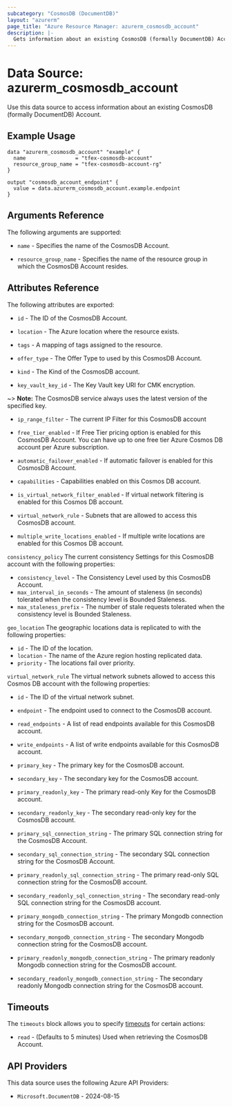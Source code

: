 ```yaml
---
subcategory: "CosmosDB (DocumentDB)"
layout: "azurerm"
page_title: "Azure Resource Manager: azurerm_cosmosdb_account"
description: |-
  Gets information about an existing CosmosDB (formally DocumentDB) Account.
---
```


# Data Source: azurerm_cosmosdb_account

Use this data source to access information about an existing CosmosDB (formally DocumentDB) Account.

## Example Usage

```hcl
data "azurerm_cosmosdb_account" "example" {
  name                = "tfex-cosmosdb-account"
  resource_group_name = "tfex-cosmosdb-account-rg"
}

output "cosmosdb_account_endpoint" {
  value = data.azurerm_cosmosdb_account.example.endpoint
}
```

## Arguments Reference

The following arguments are supported:

* `name` - Specifies the name of the CosmosDB Account.

* `resource_group_name` - Specifies the name of the resource group in which the CosmosDB Account resides.

## Attributes Reference

The following attributes are exported:

* `id` - The ID of the CosmosDB Account.

* `location` - The Azure location where the resource exists.

* `tags` - A mapping of tags assigned to the resource.

* `offer_type` - The Offer Type to used by this CosmosDB Account.

* `kind` - The Kind of the CosmosDB account.

* `key_vault_key_id` - The Key Vault key URI for CMK encryption.

~> **Note:** The CosmosDB service always uses the latest version of the specified key.

* `ip_range_filter` - The current IP Filter for this CosmosDB account

* `free_tier_enabled` - If Free Tier pricing option is enabled for this CosmosDB Account. You can have up to one free tier Azure Cosmos DB account per Azure subscription.

* `automatic_failover_enabled` - If automatic failover is enabled for this CosmosDB Account.

* `capabilities` - Capabilities enabled on this Cosmos DB account.

* `is_virtual_network_filter_enabled` - If virtual network filtering is enabled for this Cosmos DB account.

* `virtual_network_rule` - Subnets that are allowed to access this CosmosDB account.

* `multiple_write_locations_enabled` - If multiple write locations are enabled for this Cosmos DB account.

`consistency_policy` The current consistency Settings for this CosmosDB account with the following properties:

* `consistency_level` - The Consistency Level used by this CosmosDB Account.
* `max_interval_in_seconds` - The amount of staleness (in seconds) tolerated when the consistency level is Bounded Staleness.
* `max_staleness_prefix` - The number of stale requests tolerated when the consistency level is Bounded Staleness.

`geo_location` The geographic locations data is replicated to with the following properties:

* `id` - The ID of the location.
* `location` - The name of the Azure region hosting replicated data.
* `priority` - The locations fail over priority.

`virtual_network_rule` The virtual network subnets allowed to access this Cosmos DB account with the following properties:

* `id` - The ID of the virtual network subnet.

* `endpoint` - The endpoint used to connect to the CosmosDB account.

* `read_endpoints` - A list of read endpoints available for this CosmosDB account.

* `write_endpoints` - A list of write endpoints available for this CosmosDB account.

* `primary_key` - The primary key for the CosmosDB account.

* `secondary_key` - The secondary key for the CosmosDB account.

* `primary_readonly_key` - The primary read-only Key for the CosmosDB account.

* `secondary_readonly_key` - The secondary read-only key for the CosmosDB account.

* `primary_sql_connection_string` - The primary SQL connection string for the CosmosDB Account.

* `secondary_sql_connection_string` - The secondary SQL connection string for the CosmosDB Account.

* `primary_readonly_sql_connection_string` - The primary read-only SQL connection string for the CosmosDB account.

* `secondary_readonly_sql_connection_string` - The secondary read-only SQL connection string for the CosmosDB account.

* `primary_mongodb_connection_string` - The primary Mongodb connection string for the CosmosDB account.

* `secondary_mongodb_connection_string` - The secondary Mongodb connection string for the CosmosDB account.

* `primary_readonly_mongodb_connection_string` - The primary readonly Mongodb connection string for the CosmosDB account.

* `secondary_readonly_mongodb_connection_string` - The secondary readonly Mongodb connection string for the CosmosDB account.

## Timeouts

The `timeouts` block allows you to specify [timeouts](https://developer.hashicorp.com/terraform/language/resources/configure#define-operation-timeouts) for certain actions:

* `read` - (Defaults to 5 minutes) Used when retrieving the CosmosDB Account.

## API Providers
<!-- This section is generated, changes will be overwritten -->
This data source uses the following Azure API Providers:

* `Microsoft.DocumentDB` - 2024-08-15
